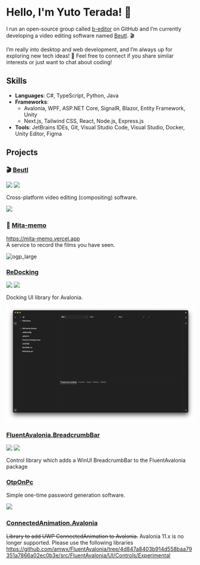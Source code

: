 # Hello, I'm Yuto Terada! 👋

I run an open-source group called [b-editor](https://github.com/b-editor) on GitHub and I’m currently developing a video editing software named [Beutl](https://github.com/b-editor/beutl). 🎬

I’m really into desktop and web development, and I’m always up for exploring new tech ideas! 🚀
Feel free to connect if you share similar interests or just want to chat about coding!

## Skills

- **Languages**: C#, TypeScript, Python, Java
- **Frameworks**:
  - Avalonia, WPF, ASP.NET Core, SignalR, Blazor, Entity Framework, Unity
  - Next.js, Tailwind CSS, React, Node.js, Express.js
- **Tools**: JetBrains IDEs, Git, Visual Studio Code, Visual Studio, Docker, Unity Editor, Figma

## Projects
### 🎬 [Beutl](https://github.com/b-editor/beutl)

![](https://img.shields.io/github/stars/b-editor/beutl)
![](https://img.shields.io/github/downloads/b-editor/beutl/total)

Cross-platform video editing (compositing) software.

![](https://raw.github.com/b-editor/beutl/main/assets/screenshots/screenshot-light-dark.png)

### 📝 [Mita-memo](https://github.com/indigo-san/mita-memo)

https://mita-memo.vercel.app  
A service to record the films you have seen.

![ogp_large](https://github.com/indigo-san/indigo-san/assets/66758394/108d36bc-ba9f-4370-942d-0c960e4ec7b1)

### [ReDocking](https://github.com/indigo-san/ReDocking)

![](https://img.shields.io/github/stars/indigo-san/ReDocking)
[![](https://img.shields.io/nuget/dt/ReDocking.Avalonia?label=nuget-downloads)](https://www.nuget.org/packages/ReDocking.Avalonia/)

Docking UI library for Avalonia.

![](https://raw.githubusercontent.com/indigo-san/ReDocking/main/docs/screenshot.png)

### [FluentAvalonia.BreadcrumbBar](https://github.com/indigo-san/FluentAvalonia.BreadcrumbBar)

![](https://img.shields.io/github/stars/indigo-san/FluentAvalonia.BreadcrumbBar)
![](https://img.shields.io/nuget/dt/FluentAvalonia.BreadcrumbBar?label=nuget-downloads)

Control library which adds a WinUI BreadcrumbBar to the FluentAvalonia package

### [OtpOnPc](https://github.com/indigo-san/OtpOnPc)
Simple one-time password generation software.

![](https://user-images.githubusercontent.com/66758394/225217886-7e847bc9-837f-4cb5-a1ad-4011a2ef1b14.gif)

### [ConnectedAnimation.Avalonia](https://github.com/indigo-san/ConnectedAnimation.Avalonia)
~~Library to add UWP ConnectedAnimation to Avalonia.~~
Avalonia 11.x is no longer supported.
Please use the following libraries
https://github.com/amwx/FluentAvalonia/tree/4d847a8403b914d558baa79351a7866a02ec0b3e/src/FluentAvalonia/UI/Controls/Experimental
